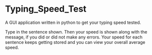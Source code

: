# Typing_Speed_Test
A GUI application written in python to get your typing speed tested.

Type in the sentence shown. Then your speed is shown along with the message, if you did or did not make any errors. Your speed for each sentence keeps getting stored and you can view your overall average speed.
